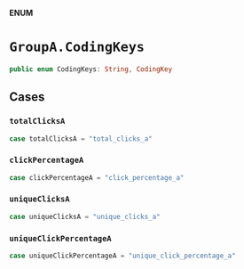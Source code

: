 **ENUM**

# `GroupA.CodingKeys`

```swift
public enum CodingKeys: String, CodingKey
```

## Cases
### `totalClicksA`

```swift
case totalClicksA = "total_clicks_a"
```

### `clickPercentageA`

```swift
case clickPercentageA = "click_percentage_a"
```

### `uniqueClicksA`

```swift
case uniqueClicksA = "unique_clicks_a"
```

### `uniqueClickPercentageA`

```swift
case uniqueClickPercentageA = "unique_click_percentage_a"
```
